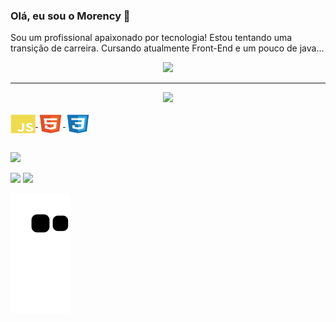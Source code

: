 ### Olá, eu sou o Morency 👋

Sou um profissional apaixonado por tecnologia!
Estou tentando uma transição de carreira. Cursando atualmente Front-End e um pouco de java...

<div align="center">
  <a href="https://github.com/MORENCY1990">
  <img height="180em" src="https://github-readme-stats.vercel.app/api?username=MORENCY1990&show_icons=true&theme=dark&include_all_commits=true&count_private=true"/><br><hr>
  <img height="180em" src="https://github-readme-stats.vercel.app/api/top-langs/?username=MORENCY1990&layout=compact&langs_count=7&theme=dark"/>
</div>
<div style="display: inline_block"><br>
  <img align="center" alt="Rafa-Js" height="30" width="40" src="https://raw.githubusercontent.com/devicons/devicon/master/icons/javascript/javascript-plain.svg">
  <img align="center" alt="Rafa-HTML" height="30" width="40" src="https://raw.githubusercontent.com/devicons/devicon/master/icons/html5/html5-original.svg">
  <img align="center" alt="Rafa-CSS" height="30" width="40" src="https://raw.githubusercontent.com/devicons/devicon/master/icons/css3/css3-original.svg">
</div>
  
  ##
 
<div> 
  
  <a href="https://instagram.com/morencycneto" target="_blank"><img src="https://img.shields.io/badge/-Instagram-%23E4405F?style=for-the-badge&logo=instagram&logoColor=white" target="_blank"></a>
 
  <a href = "mailto:morencycastanheira27@gmail.com"><img src="https://img.shields.io/badge/-Gmail-%23333?style=for-the-badge&logo=gmail&logoColor=white" target="_blank"></a>
  <a href="https://www.linkedin.com/in/morency-castanheira" target="_blank"><img src="https://img.shields.io/badge/-LinkedIn-%230077B5?style=for-the-badge&logo=linkedin&logoColor=white" target="_blank"></a> 
 
  ![Snake animation](https://github.com/MORENCY1990/MORENCY1990/blob/output/github-contribution-grid-snake.svg)
 
</div>
